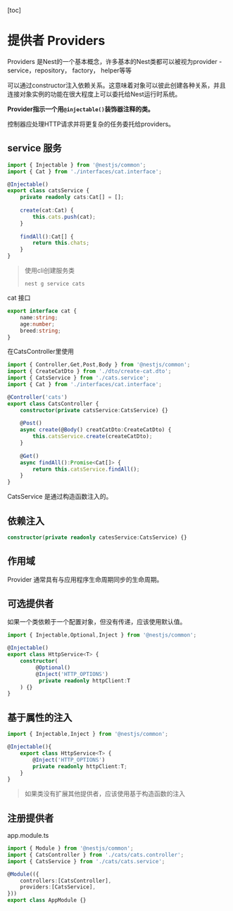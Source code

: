 [toc]

# 提供者 Providers

Providers 是Nest的一个基本概念，许多基本的Nest类都可以被视为provider - service，repository， factory， helper等等

可以通过constructor注入依赖关系。这意味着对象可以彼此创建各种关系，并且连接对象实例的功能在很大程度上可以委托给Nest运行时系统。

**Provider指示一个用`@injectable()`装饰器注释的类。**

控制器应处理HTTP请求并将更复杂的任务委托给providers。

## service 服务

~~~ ts
import { Injectable } from '@nestjs/common';
import { Cat } from './interfaces/cat.interface';

@Injectable()
export class catsService {
    private readonly cats:Cat[] = [];
    
    create(cat:Cat) {
        this.cats.push(cat);
    }
    
    findAll():Cat[] {
        return this.chats;
    }
}
~~~

>   使用cli创建服务类
>
>   ~~~ shell
>   nest g service cats
>   ~~~

cat 接口

~~~ ts
export interface cat {
    name:string;
    age:number;
    breed:string;
}
~~~

在CatsController里使用

~~~ ts
import { Controller,Get,Post,Body } from '@nestjs/common';
import { CreateCatDto } from './dto/create-cat.dto';
import { CatsService } from './cats.service';
import { Cat } from './interfaces/cat.interface';

@Controller('cats')
export class CatsController {
    constructor(private catsService:CatsService) {}
    
    @Post()
    async create(@Body() creatCatDto:CreateCatDto) {
        this.catsService.create(createCatDto);
    }
    
    @Get()
    async findAll():Promise<Cat[]> {
        return this.catsService.findAll();
    }
}
~~~

CatsService 是通过构造函数注入的。

## 依赖注入

~~~ ts
constructor(private readonly catesService:CatsService) {}
~~~

## 作用域

Provider 通常具有与应用程序生命周期同步的生命周期。

## 可选提供者

如果一个类依赖于一个配置对象，但没有传递，应该使用默认值。

~~~ ts
import { Injectable,Optional,Inject } from '@nestjs/common';

@Injectable()
export class HttpService<T> {
    constructor(
    	 @Optional()
         @Inject('HTTP_OPTIONS')
          private readonly httpClient:T
    ) {}
}
~~~

## 基于属性的注入

~~~ ts
import { Injectable,Inject } from '@nestjs/common';

@Injectable(){
    export class HttpService<T> {
        @Inject('HTTP_OPTIONS')
        private readonly httpClient:T;
    }
}
~~~

>   如果类没有扩展其他提供者，应该使用基于构造函数的注入

## 注册提供者

app.module.ts

~~~ ts
import { Module } from '@nestjs/common';
import { CatsController } from './cats/cats.controller';
import { CatsService } from './cats/cats.service';

@Module(({
    controllers:[CatsController],
    providers:[CatsService],
}))
export class AppModule {}
~~~

